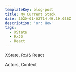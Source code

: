```yaml
---
templateKey: blog-post
title: My Current Stack
date: 2020-01-02T14:49:29.028Z
description: 'or: How'
tags:
  - XState
  - RxJS
  - React
---
```

XState,
RxJS
React

Actors, 
Context
